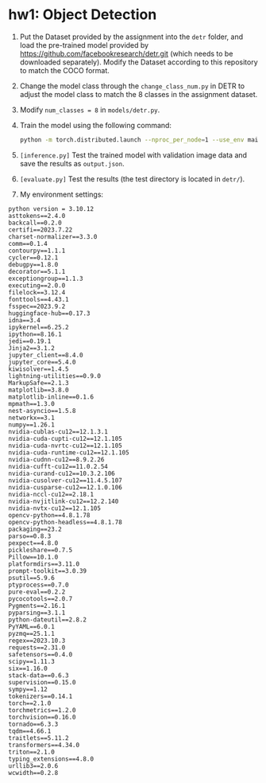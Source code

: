 # hw1: Object Detection


1. Put the Dataset provided by the assignment into the `detr` folder, and load the pre-trained model provided by https://github.com/facebookresearch/detr.git (which needs to be downloaded separately). Modify the Dataset according to this repository to match the COCO format.

2. Change the model class through the `change_class_num.py` in DETR to adjust the model class to match the 8 classes in the assignment dataset.

3. Modify `num_classes = 8` in `models/detr.py`.

4. Train the model using the following command:
   ```bash
   python -m torch.distributed.launch --nproc_per_node=1 --use_env main.py --coco_path /mnt/lab/2.course/112-1/CVPDL_hw/hw1/detr/hw1_dataset --epoch 350 --output_dir="output" --resume="./detr-r50_8.pth"
   ```

5. `[inference.py]` Test the trained model with validation image data and save the results as `output.json`.

6. `[evaluate.py]` Test the results (the test directory is located in `detr/`).

7. My environment settings:

```
python version = 3.10.12
asttokens==2.4.0
backcall==0.2.0
certifi==2023.7.22
charset-normalizer==3.3.0
comm==0.1.4
contourpy==1.1.1
cycler==0.12.1
debugpy==1.8.0
decorator==5.1.1
exceptiongroup==1.1.3
executing==2.0.0
filelock==3.12.4
fonttools==4.43.1
fsspec==2023.9.2
huggingface-hub==0.17.3
idna==3.4
ipykernel==6.25.2
ipython==8.16.1
jedi==0.19.1
Jinja2==3.1.2
jupyter_client==8.4.0
jupyter_core==5.4.0
kiwisolver==1.4.5
lightning-utilities==0.9.0
MarkupSafe==2.1.3
matplotlib==3.8.0
matplotlib-inline==0.1.6
mpmath==1.3.0
nest-asyncio==1.5.8
networkx==3.1
numpy==1.26.1
nvidia-cublas-cu12==12.1.3.1
nvidia-cuda-cupti-cu12==12.1.105
nvidia-cuda-nvrtc-cu12==12.1.105
nvidia-cuda-runtime-cu12==12.1.105
nvidia-cudnn-cu12==8.9.2.26
nvidia-cufft-cu12==11.0.2.54
nvidia-curand-cu12==10.3.2.106
nvidia-cusolver-cu12==11.4.5.107
nvidia-cusparse-cu12==12.1.0.106
nvidia-nccl-cu12==2.18.1
nvidia-nvjitlink-cu12==12.2.140
nvidia-nvtx-cu12==12.1.105
opencv-python==4.8.1.78
opencv-python-headless==4.8.1.78
packaging==23.2
parso==0.8.3
pexpect==4.8.0
pickleshare==0.7.5
Pillow==10.1.0
platformdirs==3.11.0
prompt-toolkit==3.0.39
psutil==5.9.6
ptyprocess==0.7.0
pure-eval==0.2.2
pycocotools==2.0.7
Pygments==2.16.1
pyparsing==3.1.1
python-dateutil==2.8.2
PyYAML==6.0.1
pyzmq==25.1.1
regex==2023.10.3
requests==2.31.0
safetensors==0.4.0
scipy==1.11.3
six==1.16.0
stack-data==0.6.3
supervision==0.15.0
sympy==1.12
tokenizers==0.14.1
torch==2.1.0
torchmetrics==1.2.0
torchvision==0.16.0
tornado==6.3.3
tqdm==4.66.1
traitlets==5.11.2
transformers==4.34.0
triton==2.1.0
typing_extensions==4.8.0
urllib3==2.0.6
wcwidth==0.2.8
```

